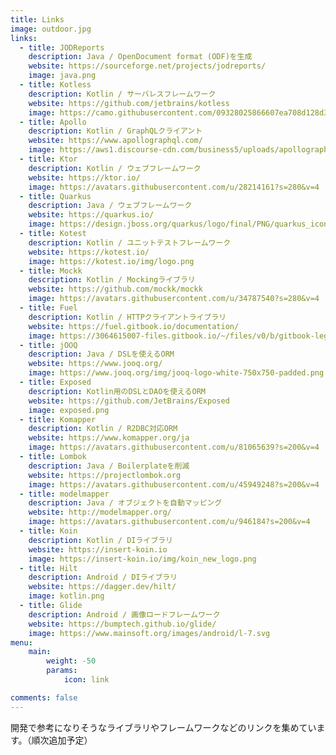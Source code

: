 ```yaml
---
title: Links
image: outdoor.jpg
links:
  - title: JODReports
    description: Java / OpenDocument format (ODF)を生成
    website: https://sourceforge.net/projects/jodreports/
    image: java.png
  - title: Kotless
    description: Kotlin / サーバレスフレームワーク
    website: https://github.com/jetbrains/kotless
    image: https://camo.githubusercontent.com/09328025866607ea708d128d39d7f39971df1deaede61454d8aba74c9b411e65/68747470733a2f2f73332d65752d776573742d312e616d617a6f6e6177732e636f6d2f7075626c69632e73332e6b746c732e6177732e696e74656c6c696a2e6e65742f7265736f75726365732f66617669636f6e2e61706e67
  - title: Apollo
    description: Kotlin / GraphQLクライアント
    website: https://www.apollographql.com/
    image: https://aws1.discourse-cdn.com/business5/uploads/apollographql/original/1X/25bd5104d61020fe4dc0777a5919cd009bca633e.png
  - title: Ktor
    description: Kotlin / ウェブフレームワーク
    website: https://ktor.io/
    image: https://avatars.githubusercontent.com/u/28214161?s=280&v=4
  - title: Quarkus
    description: Java / ウェブフレームワーク
    website: https://quarkus.io/
    image: https://design.jboss.org/quarkus/logo/final/PNG/quarkus_icon_rgb_1024px_default.png
  - title: Kotest
    description: Kotlin / ユニットテストフレームワーク
    website: https://kotest.io/
    image: https://kotest.io/img/logo.png
  - title: Mockk
    description: Kotlin / Mockingライブラリ
    website: https://github.com/mockk/mockk
    image: https://avatars.githubusercontent.com/u/34787540?s=280&v=4
  - title: Fuel
    description: Kotlin / HTTPクライアントライブラリ
    website: https://fuel.gitbook.io/documentation/
    image: https://3064615007-files.gitbook.io/~/files/v0/b/gitbook-legacy-files/o/spaces%2F-LS8kbBIfIbL76dN2CVz%2Favatar.png?generation=1543130740769756&alt=media
  - title: jOOQ
    description: Java / DSLを使えるORM
    website: https://www.jooq.org/
    image: https://www.jooq.org/img/jooq-logo-white-750x750-padded.png
  - title: Exposed
    description: Kotlin用のDSLとDAOを使えるORM
    website: https://github.com/JetBrains/Exposed
    image: exposed.png
  - title: Komapper
    description: Kotlin / R2DBC対応ORM
    website: https://www.komapper.org/ja
    image: https://avatars.githubusercontent.com/u/81065639?s=200&v=4
  - title: Lombok
    description: Java / Boilerplateを削減
    website: https://projectlombok.org
    image: https://avatars.githubusercontent.com/u/45949248?s=200&v=4
  - title: modelmapper
    description: Java / オブジェクトを自動マッピング
    website: http://modelmapper.org/
    image: https://avatars.githubusercontent.com/u/946184?s=200&v=4
  - title: Koin
    description: Kotlin / DIライブラリ
    website: https://insert-koin.io
    image: https://insert-koin.io/img/koin_new_logo.png
  - title: Hilt
    description: Android / DIライブラリ
    website: https://dagger.dev/hilt/
    image: kotlin.png
  - title: Glide
    description: Android / 画像ロードフレームワーク
    website: https://bumptech.github.io/glide/
    image: https://www.mainsoft.org/images/android/l-7.svg
menu:
    main: 
        weight: -50
        params:
            icon: link

comments: false
---
```


開発で参考になりそうなライブラリやフレームワークなどのリンクを集めています。（順次追加予定）
